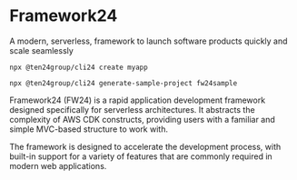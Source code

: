 # Framework24

A modern, serverless, framework to launch software products quickly and scale seamlessly

```shell
npx @ten24group/cli24 create myapp
```

```shell
npx @ten24group/cli24 generate-sample-project fw24sample
```

Framework24 (FW24) is a rapid application development framework designed specifically for serverless architectures. It abstracts the complexity of AWS CDK constructs, providing users with a familiar and simple MVC-based structure to work with.

The framework is designed to accelerate the development process, with built-in support for a variety of features that are commonly required in modern web applications.
